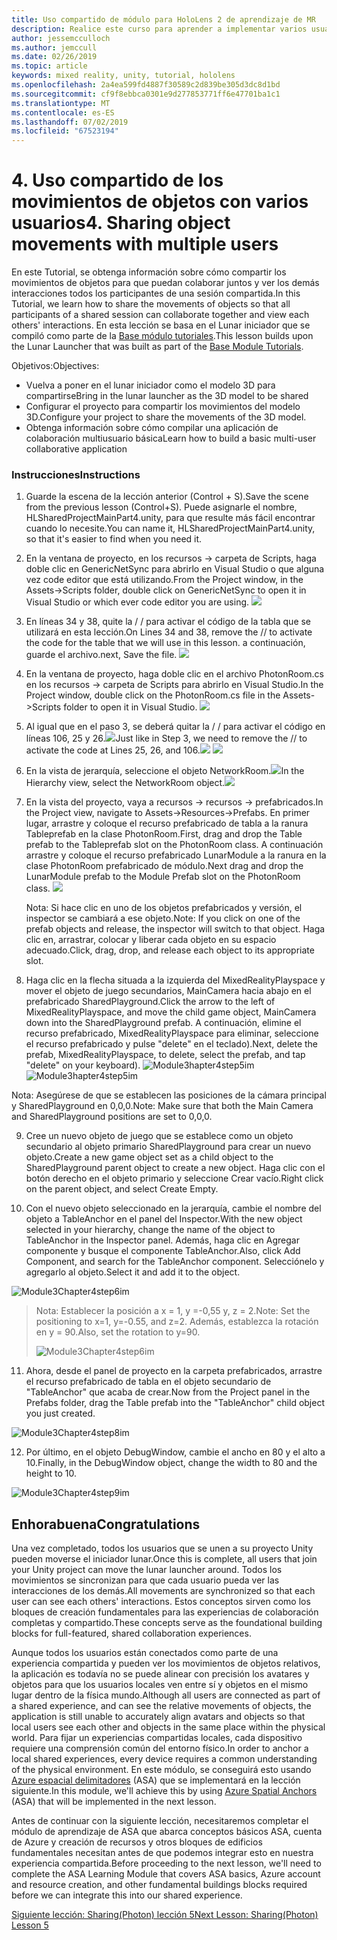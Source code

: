 ```yaml
---
title: Uso compartido de módulo para HoloLens 2 de aprendizaje de MR
description: Realice este curso para aprender a implementar varios usuarios experiencias compartidas dentro de una aplicación de HoloLens 2.
author: jessemcculloch
ms.author: jemccull
ms.date: 02/26/2019
ms.topic: article
keywords: mixed reality, unity, tutorial, hololens
ms.openlocfilehash: 2a4ea599fd4887f30589c2d839be305d3dc8d1bd
ms.sourcegitcommit: cf9f8ebbca0301e9d277853771ff6e47701ba1c1
ms.translationtype: MT
ms.contentlocale: es-ES
ms.lasthandoff: 07/02/2019
ms.locfileid: "67523194"
---
```

# <a name="4-sharing-object-movements-with-multiple-users"></a><span data-ttu-id="8c1d0-104">4. Uso compartido de los movimientos de objetos con varios usuarios</span><span class="sxs-lookup"><span data-stu-id="8c1d0-104">4. Sharing object movements with multiple users</span></span>

<span data-ttu-id="8c1d0-105">En este Tutorial, se obtenga información sobre cómo compartir los movimientos de objetos para que puedan colaborar juntos y ver los demás interacciones todos los participantes de una sesión compartida.</span><span class="sxs-lookup"><span data-stu-id="8c1d0-105">In this Tutorial, we learn how to share the movements of objects so that all participants of a shared session can collaborate together and view each others' interactions.</span></span> <span data-ttu-id="8c1d0-106">En esta lección se basa en el Lunar iniciador que se compiló como parte de la [Base módulo tutoriales](mrlearning-base.md).</span><span class="sxs-lookup"><span data-stu-id="8c1d0-106">This lesson builds upon the Lunar Launcher that was built as part of the [Base Module Tutorials](mrlearning-base.md).</span></span>

<span data-ttu-id="8c1d0-107">Objetivos:</span><span class="sxs-lookup"><span data-stu-id="8c1d0-107">Objectives:</span></span>

- <span data-ttu-id="8c1d0-108">Vuelva a poner en el lunar iniciador como el modelo 3D para compartirse</span><span class="sxs-lookup"><span data-stu-id="8c1d0-108">Bring in the lunar launcher as the 3D model to be shared</span></span>
- <span data-ttu-id="8c1d0-109">Configurar el proyecto para compartir los movimientos del modelo 3D.</span><span class="sxs-lookup"><span data-stu-id="8c1d0-109">Configure your project to share the movements of the 3D model.</span></span>
- <span data-ttu-id="8c1d0-110">Obtenga información sobre cómo compilar una aplicación de colaboración multiusuario básica</span><span class="sxs-lookup"><span data-stu-id="8c1d0-110">Learn how to build a basic multi-user collaborative application</span></span>

### <a name="instructions"></a><span data-ttu-id="8c1d0-111">Instrucciones</span><span class="sxs-lookup"><span data-stu-id="8c1d0-111">Instructions</span></span>


1. <span data-ttu-id="8c1d0-112">Guarde la escena de la lección anterior (Control + S).</span><span class="sxs-lookup"><span data-stu-id="8c1d0-112">Save the scene from the previous lesson (Control+S).</span></span> <span data-ttu-id="8c1d0-113">Puede asignarle el nombre, HLSharedProjectMainPart4.unity, para que resulte más fácil encontrar cuando lo necesite.</span><span class="sxs-lookup"><span data-stu-id="8c1d0-113">You can name it, HLSharedProjectMainPart4.unity, so that it's easier to find when you need it.</span></span>

2. <span data-ttu-id="8c1d0-114">En la ventana de proyecto, en los recursos -> carpeta de Scripts, haga doble clic en GenericNetSync para abrirlo en Visual Studio o que alguna vez code editor que está utilizando.</span><span class="sxs-lookup"><span data-stu-id="8c1d0-114">From the Project window, in the Assets->Scripts folder, double click on GenericNetSync to open it in Visual Studio or which ever code editor you are using.</span></span>  ![](images/module3chapter4updatestep2.png)

3. <span data-ttu-id="8c1d0-115">En líneas 34 y 38, quite la / / para activar el código de la tabla que se utilizará en esta lección.</span><span class="sxs-lookup"><span data-stu-id="8c1d0-115">On Lines 34 and 38, remove the // to activate the code for the table that we will use in this lesson.</span></span> <span data-ttu-id="8c1d0-116">a continuación, guarde el archivo.</span><span class="sxs-lookup"><span data-stu-id="8c1d0-116">next, Save the file.</span></span> ![](images/module3chapter4updatestep3.png)

4. <span data-ttu-id="8c1d0-117">En la ventana de proyecto, haga doble clic en el archivo PhotonRoom.cs en los recursos -> carpeta de Scripts para abrirlo en Visual Studio.</span><span class="sxs-lookup"><span data-stu-id="8c1d0-117">In the Project window, double click on the PhotonRoom.cs file in the Assets->Scripts folder to open it in Visual Studio.</span></span> ![](images/module3chapter4updatestep4.png)

5. <span data-ttu-id="8c1d0-118">Al igual que en el paso 3, se deberá quitar la / / para activar el código en líneas 106, 25 y 26.![](images/module3chapter4updatestep5a.png)</span><span class="sxs-lookup"><span data-stu-id="8c1d0-118">Just like in Step 3, we need to remove the // to activate the code at Lines 25, 26, and 106.![](images/module3chapter4updatestep5a.png)</span></span> ![](images/module3chapter4updatestep5b.png)

6. <span data-ttu-id="8c1d0-119">En la vista de jerarquía, seleccione el objeto NetworkRoom.![](images/module3chapter4updatestep6.png)</span><span class="sxs-lookup"><span data-stu-id="8c1d0-119">In the Hierarchy view, select the NetworkRoom object.![](images/module3chapter4updatestep6.png)</span></span>

7. <span data-ttu-id="8c1d0-120">En la vista del proyecto, vaya a recursos -> recursos -> prefabricados.</span><span class="sxs-lookup"><span data-stu-id="8c1d0-120">In the Project view, navigate to Assets->Resources->Prefabs.</span></span> <span data-ttu-id="8c1d0-121">En primer lugar, arrastre y coloque el recurso prefabricado de tabla a la ranura Tableprefab en la clase PhotonRoom.</span><span class="sxs-lookup"><span data-stu-id="8c1d0-121">First, drag and drop the Table prefab to the Tableprefab slot on the PhotonRoom class.</span></span> <span data-ttu-id="8c1d0-122">A continuación arrastre y coloque el recurso prefabricado LunarModule a la ranura en la clase PhotonRoom prefabricado de módulo.</span><span class="sxs-lookup"><span data-stu-id="8c1d0-122">Next drag and drop the LunarModule prefab to the Module Prefab slot on the PhotonRoom class.</span></span> ![](images/module3chapter4updatestep7.png)

   <span data-ttu-id="8c1d0-123">Nota: Si hace clic en uno de los objetos prefabricados y versión, el inspector se cambiará a ese objeto.</span><span class="sxs-lookup"><span data-stu-id="8c1d0-123">Note: If you click on one of the prefab objects and release, the inspector will switch to that object.</span></span> <span data-ttu-id="8c1d0-124">Haga clic en, arrastrar, colocar y liberar cada objeto en su espacio adecuado.</span><span class="sxs-lookup"><span data-stu-id="8c1d0-124">Click, drag, drop, and release each object to its appropriate slot.</span></span>



8. <span data-ttu-id="8c1d0-125">Haga clic en la flecha situada a la izquierda del MixedRealityPlayspace y mover el objeto de juego secundarios, MainCamera hacia abajo en el prefabricado SharedPlayground.</span><span class="sxs-lookup"><span data-stu-id="8c1d0-125">Click the arrow to the left of MixedRealityPlayspace, and move the child game object, MainCamera down into the SharedPlayground prefab.</span></span> <span data-ttu-id="8c1d0-126">A continuación, elimine el recurso prefabricado, MixedRealityPlayspace para eliminar, seleccione el recurso prefabricado y pulse "delete" en el teclado).</span><span class="sxs-lookup"><span data-stu-id="8c1d0-126">Next, delete the prefab, MixedRealityPlayspace, to delete, select the prefab, and tap "delete" on your keyboard).</span></span>
<span data-ttu-id="8c1d0-127">![Module3hapter4step5im](images/module3chapter4step5im.PNG)</span><span class="sxs-lookup"><span data-stu-id="8c1d0-127">![Module3hapter4step5im](images/module3chapter4step5im.PNG)</span></span>

<span data-ttu-id="8c1d0-128">Nota:  Asegúrese de que se establecen las posiciones de la cámara principal y SharedPlayground en 0,0,0.</span><span class="sxs-lookup"><span data-stu-id="8c1d0-128">Note:  Make sure that both the Main Camera and SharedPlayground positions are set to 0,0,0.</span></span>

9. <span data-ttu-id="8c1d0-129">Cree un nuevo objeto de juego que se establece como un objeto secundario al objeto primario SharedPlayground para crear un nuevo objeto.</span><span class="sxs-lookup"><span data-stu-id="8c1d0-129">Create a new game object set as a child object to the SharedPlayground parent object to create a new object.</span></span> <span data-ttu-id="8c1d0-130">Haga clic con el botón derecho en el objeto primario y seleccione Crear vacío.</span><span class="sxs-lookup"><span data-stu-id="8c1d0-130">Right click on the parent object, and select Create Empty.</span></span> 

10. <span data-ttu-id="8c1d0-131">Con el nuevo objeto seleccionado en la jerarquía, cambie el nombre del objeto a TableAnchor en el panel del Inspector.</span><span class="sxs-lookup"><span data-stu-id="8c1d0-131">With the new object selected in your hierarchy, change the name of the object to TableAnchor in the Inspector panel.</span></span> <span data-ttu-id="8c1d0-132">Además, haga clic en Agregar componente y busque el componente TableAnchor.</span><span class="sxs-lookup"><span data-stu-id="8c1d0-132">Also, click Add Component, and search for the TableAnchor component.</span></span> <span data-ttu-id="8c1d0-133">Selecciónelo y agregarlo al objeto.</span><span class="sxs-lookup"><span data-stu-id="8c1d0-133">Select it and add it to the object.</span></span> 

![Module3Chapter4step6im](images/module3chapter4step7im.PNG)

> <span data-ttu-id="8c1d0-135">Nota: Establecer la posición a x = 1, y =-0,55 y, z = 2.</span><span class="sxs-lookup"><span data-stu-id="8c1d0-135">Note: Set the positioning to x=1, y=-0.55, and z=2.</span></span> <span data-ttu-id="8c1d0-136">Además, establezca la rotación en y = 90.</span><span class="sxs-lookup"><span data-stu-id="8c1d0-136">Also, set the rotation to y=90.</span></span> 
>
> ![Module3Chapter4step6im](images/module3chapter4noteim.PNG)

11. <span data-ttu-id="8c1d0-138">Ahora, desde el panel de proyecto en la carpeta prefabricados, arrastre el recurso prefabricado de tabla en el objeto secundario de "TableAnchor" que acaba de crear.</span><span class="sxs-lookup"><span data-stu-id="8c1d0-138">Now from the Project panel in the Prefabs folder, drag the Table prefab into the "TableAnchor" child object you just created.</span></span>

![Module3Chapter4step8im](images/module3chapter4step8im.PNG)



12. <span data-ttu-id="8c1d0-140">Por último, en el objeto DebugWindow, cambie el ancho en 80 y el alto a 10.</span><span class="sxs-lookup"><span data-stu-id="8c1d0-140">Finally, in the DebugWindow object, change the width to 80 and the height to 10.</span></span>

![Module3Chapter4step9im](images/module3chapter4step11im.PNG)




## <a name="congratulations"></a><span data-ttu-id="8c1d0-142">Enhorabuena</span><span class="sxs-lookup"><span data-stu-id="8c1d0-142">Congratulations</span></span>


<span data-ttu-id="8c1d0-143">Una vez completado, todos los usuarios que se unen a su proyecto Unity pueden moverse el iniciador lunar.</span><span class="sxs-lookup"><span data-stu-id="8c1d0-143">Once this is complete, all users that join your Unity project can move the lunar launcher around.</span></span> <span data-ttu-id="8c1d0-144">Todos los movimientos se sincronizan para que cada usuario pueda ver las interacciones de los demás.</span><span class="sxs-lookup"><span data-stu-id="8c1d0-144">All movements are synchronized so that each user can see each others' interactions.</span></span> <span data-ttu-id="8c1d0-145">Estos conceptos sirven como los bloques de creación fundamentales para las experiencias de colaboración completas y compartido.</span><span class="sxs-lookup"><span data-stu-id="8c1d0-145">These concepts serve as the foundational building blocks for full-featured, shared collaboration experiences.</span></span> 

<span data-ttu-id="8c1d0-146">Aunque todos los usuarios están conectados como parte de una experiencia compartida y pueden ver los movimientos de objetos relativos, la aplicación es todavía no se puede alinear con precisión los avatares y objetos para que los usuarios locales ven entre sí y objetos en el mismo lugar dentro de la física mundo.</span><span class="sxs-lookup"><span data-stu-id="8c1d0-146">Although all users are connected as part of a shared experience, and can see the relative movements of objects, the application is still unable to accurately align avatars and objects so that local users see each other and objects in the same place within the physical world.</span></span> <span data-ttu-id="8c1d0-147">Para fijar un experiencias compartidas locales, cada dispositivo requiere una comprensión común del entorno físico.</span><span class="sxs-lookup"><span data-stu-id="8c1d0-147">In order to anchor a local shared experiences, every device requires a common understanding of the physical environment.</span></span> <span data-ttu-id="8c1d0-148">En este módulo, se conseguirá esto usando [Azure espacial delimitadores](<https://azure.microsoft.com/en-us/services/spatial-anchors/>) (ASA) que se implementará en la lección siguiente.</span><span class="sxs-lookup"><span data-stu-id="8c1d0-148">In this module, we'll achieve this by using [Azure Spatial Anchors](<https://azure.microsoft.com/en-us/services/spatial-anchors/>) (ASA) that will be implemented in the next lesson.</span></span>

<span data-ttu-id="8c1d0-149">Antes de continuar con la siguiente lección, necesitaremos completar el módulo de aprendizaje de ASA que abarca conceptos básicos ASA, cuenta de Azure y creación de recursos y otros bloques de edificios fundamentales necesitan antes de que podemos integrar esto en nuestra experiencia compartida.</span><span class="sxs-lookup"><span data-stu-id="8c1d0-149">Before proceeding to the next lesson, we'll need to complete the ASA Learning Module that covers ASA basics, Azure account and resource creation, and other fundamental buildings blocks required before we can integrate this into our shared experience.</span></span>

<span data-ttu-id="8c1d0-150">[Siguiente lección: Sharing(Photon) lección 5](mrlearning-sharing(photon)-ch5.md)</span><span class="sxs-lookup"><span data-stu-id="8c1d0-150">[Next Lesson: Sharing(Photon) Lesson 5](mrlearning-sharing(photon)-ch5.md)</span></span>


